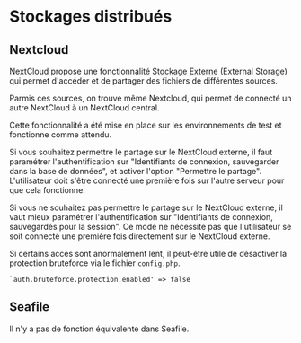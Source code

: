 Stockages distribués
====================

Nextcloud
---------

NextCloud propose une fonctionnalité 
[Stockage Externe](https://docs.nextcloud.com/server/stable/admin_manual/configuration_files/external_storage_configuration_gui.html) 
(External Storage) qui permet d'accéder et de partager des fichiers de différentes sources.

Parmis ces sources, on trouve même Nextcloud, qui permet de connecté un autre NextCloud à un NextCloud central.

Cette fonctionnalité a été mise en place sur les environnements de test et fonctionne comme attendu.

Si vous souhaitez permettre le partage sur le NextCloud externe, il faut paramétrer l'authentification sur 
"Identifiants de connexion, sauvegarder dans la base de données", et activer l'option "Permettre le partage". 
L'utilisateur doit s'être connecté une première fois sur l'autre serveur pour que cela fonctionne.

Si vous ne souhaitez pas permettre le partage sur le NextCloud externe, il vaut mieux paramétrer l'authentification sur 
"Identifiants de connexion, sauvegardés pour la session". Ce mode ne nécessite pas que l'utilisateur se soit connecté une 
première fois directement sur le NextCloud externe.

Si certains accès sont anormalement lent, il peut-être utile de désactiver la protection bruteforce via le fichier
`config.php`.

```
`auth.bruteforce.protection.enabled' => false
```

Seafile
-------

Il n'y a pas de fonction équivalente dans Seafile.
